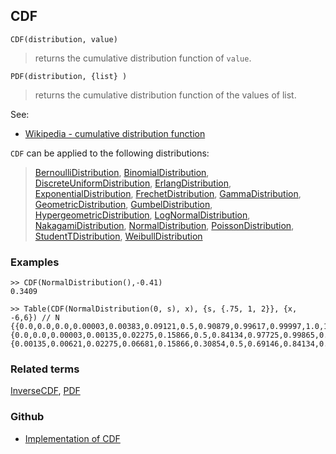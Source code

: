 ## CDF

```
CDF(distribution, value)
```

> returns the cumulative distribution function of `value`. 

```
PDF(distribution, {list} )
```

> returns the cumulative distribution function of the values of list. 

See:
* [Wikipedia - cumulative distribution function](https://en.wikipedia.org/wiki/Cumulative_distribution_function)

`CDF` can be applied to the following distributions:

> [BernoulliDistribution](BernoulliDistribution.md), [BinomialDistribution](BinomialDistribution.md), [DiscreteUniformDistribution](DiscreteUniformDistribution.md), [ErlangDistribution](ErlangDistribution.md), [ExponentialDistribution](ExponentialDistribution.md), [FrechetDistribution](FrechetDistribution.md), 
[GammaDistribution](GammaDistribution.md), [GeometricDistribution](GeometricDistribution.md), [GumbelDistribution](GumbelDistribution.md), [HypergeometricDistribution](HypergeometricDistribution.md), [LogNormalDistribution](LogNormalDistribution.md), [NakagamiDistribution](NakagamiDistribution.md), [NormalDistribution](NormalDistribution.md), 
[PoissonDistribution](PoissonDistribution.md), [StudentTDistribution](StudentTDistribution.md), [WeibullDistribution](WeibullDistribution.md) 

### Examples

``` 
>> CDF(NormalDistribution(),-0.41)
0.3409

>> Table(CDF(NormalDistribution(0, s), x), {s, {.75, 1, 2}}, {x, -6,6}) // N
{{0.0,0.0,0.0,0.00003,0.00383,0.09121,0.5,0.90879,0.99617,0.99997,1.0,1.0,1.0},{0.0,0.0,0.00003,0.00135,0.02275,0.15866,0.5,0.84134,0.97725,0.99865,0.99997,1.0,1.0},{0.00135,0.00621,0.02275,0.06681,0.15866,0.30854,0.5,0.69146,0.84134,0.93319,0.97725,0.99379,0.99865}}
```
  

### Related terms 
[InverseCDF](InverseCDF.md), [PDF](PDF.md)  

### Github
* [Implementation of CDF](https://github.com/axkr/symja_android_library/blob/master/symja_android_library/matheclipse-core/src/main/java/org/matheclipse/core/builtin/StatisticsFunctions.java#L446) 
